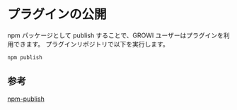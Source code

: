# プラグインの公開

npm パッケージとして publish することで、GROWI ユーザーはプラグインを利用できます。
プラグインリポジトリで以下を実行します。

```bash
npm publish
```

## 参考

[npm-publish](https://docs.npmjs.com/cli/v7/commands/npm-publish/)
